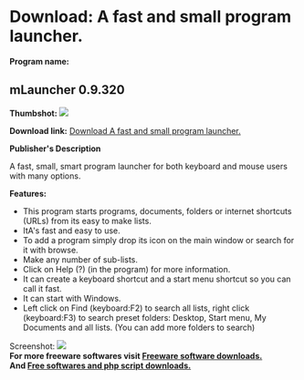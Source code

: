 # Download: A fast and small program launcher.

**Program name:**

## mLauncher 0.9.320

  
**Thumbshot:** ![](http://www.freewarefiles.com/screenshot/mlauncher09_md.gif)   
  
**Download link:** [Download A fast and small program launcher.](http://freesoftwares.boysofts.com/MLauncher_program_32716.html)  
  


**Publisher's Description**  
  


A fast, small, smart program launcher for both keyboard and mouse users with many options. 

**Features:**

  * This program starts programs, documents, folders or internet shortcuts (URLs) from its easy to make lists. 
  * ItA's fast and easy to use. 
  * To add a program simply drop its icon on the main window or search for it with browse. 
  * Make any number of sub-lists. 
  * Click on Help (?) (in the program) for more information. 
  * It can create a keyboard shortcut and a start menu shortcut so you can call it fast. 
  * It can start with Windows. 
  * Left click on Find (keyboard:F2) to search all lists, right click (keyboard:F3) to search preset folders: Desktop, Start menu, My Documents and all lists. (You can add more folders to search) 

  
  
Screenshot: ![](http://www.freewarefiles.com/screenshot/mlauncher09.gif)   
**For more freeware softwares visit [Freeware software downloads.](http://freesoftwares.boysofts.com/)**   
**And [Free softwares and php script downloads.](http://www.boysofts.com/)**
